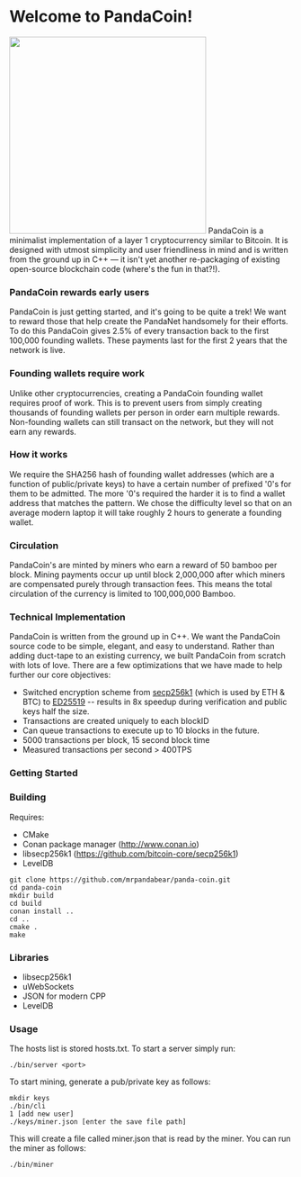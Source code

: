 Welcome to PandaCoin! 
====================
<image src="https://github.com/mr-pandabear/panda-website/blob/master/site/static/logo.png" width="350"/>
PandaCoin is a minimalist implementation of a layer 1 cryptocurrency similar to Bitcoin. It is designed with utmost simplicity and user friendliness in mind and is written from the ground up in C++ — it isn't yet another re-packaging of existing open-source blockchain code (where's the fun in that?!). 

### PandaCoin rewards early users
PandaCoin is just getting started, and it's going to be quite a trek! We want to reward those that help create the PandaNet handsomely for their efforts. To do this PandaCoin gives 2.5% of every transaction back to the first 100,000 founding wallets. These payments last for the first 2 years that the network is live.

### Founding wallets require work
Unlike other cryptocurrencies, creating a PandaCoin founding wallet requires proof of work. This is to prevent users from simply creating thousands of founding wallets per person in order earn multiple rewards. Non-founding wallets can still transact on the network, but they will not earn any rewards.

### How it works
We require the SHA256 hash of founding wallet addresses (which are a function of public/private keys) to have a certain number of prefixed '0's for them to be admitted. The more '0's required the harder it is to find a wallet address that matches the pattern. We chose the difficulty level so that on an average modern laptop it will take roughly 2 hours to generate a founding wallet.

### Circulation
PandaCoin's are minted by miners who earn a reward of 50 bamboo per block. Mining payments occur up until block 2,000,000 after which miners are compensated purely through transaction fees. This means the total circulation of the currency is limited to 100,000,000 Bamboo.


### Technical Implementation
PandaCoin is written from the ground up in C++. We want the PandaCoin source code to be simple, elegant, and easy to understand. Rather than adding duct-tape to an existing currency, we built PandaCoin from scratch with lots of love. There are a few optimizations that we have made to help further our core objectives:
* Switched encryption scheme from [secp256k1](https://github.com/bitcoin-core/secp256k1) (which is used by ETH & BTC) to [ED25519](https://ed25519.cr.yp.to/) -- results in 8x speedup during verification and public keys half the size. 
* Transactions are created uniquely to each blockID
* Can queue transactions to execute up to 10 blocks in the future.
* 5000 transactions per block, 15 second block time
* Measured transactions per second > 400TPS

### Getting Started

### Building
Requires:
* CMake
* Conan package manager (http://www.conan.io)
* libsecp256k1 (https://github.com/bitcoin-core/secp256k1)
* LevelDB
```
git clone https://github.com/mrpandabear/panda-coin.git
cd panda-coin
mkdir build
cd build
conan install ..
cd ..
cmake .
make
```
### Libraries
* libsecp256k1
* uWebSockets
* JSON for modern CPP
* LevelDB
### Usage
The hosts list is stored hosts.txt. To start a server simply run:
```
./bin/server <port>
```

To start mining, generate a pub/private key as follows:
```
mkdir keys
./bin/cli
1 [add new user]
./keys/miner.json [enter the save file path]
```

This will create a file called miner.json that is read by the miner. You can run the miner as follows:
```
./bin/miner
```







